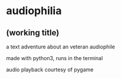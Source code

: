# audiophilia
## (working title)
a text adventure about an veteran audiophile

made with python3, runs in the terminal

audio playback courtesy of pygame
